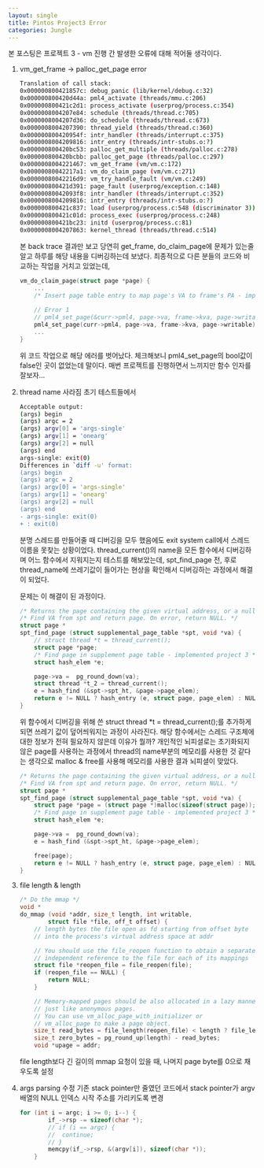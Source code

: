 ```yaml
---
layout: single
title: Pintos Project3 Error
categories: Jungle
---
```


본 포스팅은 프로젝트 3 - vm 진행 간 발생한 오류에 대해 적어둘 생각이다.

1. vm_get_frame -> palloc_get_page error
	```bash
	Translation of call stack:
	0x000000800421857c: debug_panic (lib/kernel/debug.c:32)
	0x000000800420d44a: pml4_activate (threads/mmu.c:206)
	0x000000800421c2d1: process_activate (userprog/process.c:354)
	0x0000008004207e84: schedule (threads/thread.c:705)
	0x0000008004207d36: do_schedule (threads/thread.c:673)
	0x0000008004207390: thread_yield (threads/thread.c:360)
	0x000000800420954f: intr_handler (threads/interrupt.c:375)
	0x0000008004209816: intr_entry (threads/intr-stubs.o:?)
	0x000000800420bc53: palloc_get_multiple (threads/palloc.c:278)
	0x000000800420bcbb: palloc_get_page (threads/palloc.c:297)
	0x0000008004221467: vm_get_frame (vm/vm.c:172)
	0x00000080042217a1: vm_do_claim_page (vm/vm.c:271)
	0x00000080042216d9: vm_try_handle_fault (vm/vm.c:249)
	0x000000800421d391: page_fault (userprog/exception.c:148)
	0x00000080042093f8: intr_handler (threads/interrupt.c:352)
	0x0000008004209816: intr_entry (threads/intr-stubs.o:?)
	0x000000800421c837: load (userprog/process.c:548 (discriminator 3))
	0x000000800421c01d: process_exec (userprog/process.c:248)
	0x000000800421bc23: initd (userprog/process.c:81)
	0x0000008004207863: kernel_thread (threads/thread.c:514)
	```

	본 back trace 결과만 보고 당연히 get_frame, do_claim_page에 문제가 있는줄알고 하루를 해당 내용을 디버깅하는데 보냈다.
	최종적으로 다른 분들의 코드와 비교하는 작업을 거치고 있었는데, 

	```c
	vm_do_claim_page(struct page *page) {
		...
		/* Insert page table entry to map page's VA to frame's PA - implemented project 3 */
		
		// Error 1
		// pml4_set_page(&curr->pml4, page->va, frame->kva, page->writable);
		pml4_set_page(curr->pml4, page->va, frame->kva, page->writable)
		...
	}
	```

	위 코드 작업으로 해당 에러를 벗어났다. 체크해보니 pml4_set_page의 bool값이 false인 곳이 없었는데 말이다. 매번 프로젝트를 진행하면서 느끼지만 함수 인자를 잘보자...

2. thread name 사라짐
	초기 테스트들에서 

	```bash
	Acceptable output:
	(args) begin
	(args) argc = 2
	(args) argv[0] = 'args-single'
	(args) argv[1] = 'onearg'
	(args) argv[2] = null
	(args) end
	args-single: exit(0)
	Differences in `diff -u' format:
	(args) begin
	(args) argc = 2
	(args) argv[0] = 'args-single'
	(args) argv[1] = 'onearg'
	(args) argv[2] = null
	(args) end
	- args-single: exit(0)
	+ : exit(0)
	```

	분명 스레드를 만들어줄 때 디버깅을 모두 했음에도 exit system call에서 스레드 이름을 못찾는 상황이었다.
	thread_current()의 name을 모든 함수에서 디버깅하며 어느 함수에서 지워지는지 테스트를 해보았는데, spt_find_page 전, 후로 thread_name에 쓰레기값이 들어가는 현상을 확인해서 디버깅하는 과정에서 해결이 되었다.

	문제는 이 해결이 된 과정이다.
	```c
	/* Returns the page containing the given virtual address, or a null pointer if no such page exists. */
	/* Find VA from spt and return page. On error, return NULL. */
	struct page *
	spt_find_page (struct supplemental_page_table *spt, void *va) {
		// struct thread *t = thread_current();
		struct page *page;
		/* Find page in supplement page table - implemented project 3 */
		struct hash_elem *e;

		page->va =  pg_round_down(va);
		struct thread *t_2 = thread_current();
		e = hash_find (&spt->spt_ht, &page->page_elem);
		return e != NULL ? hash_entry (e, struct page, page_elem) : NULL;
	}
	```

	위 함수에서 디버깅을 위해 쓴 struct thread *t = thread_current();를 추가하게 되면 쓰레기 값이 덮어씌워지는 과정이 사라진다. 해당 함수에서는 스레드 구조체에 대한 정보가 전혀 필요하지 않은데 이유가 뭘까?
	개인적인 뇌피셜로는 초기화되지 않은 page를 사용하는 과정에서 thread의 name부분의 메모리를 사용한 것 같다는 생각으로 malloc & free를 사용해 메모리를 사용한 결과 뇌피셜이 맞았다.

	```c
	/* Returns the page containing the given virtual address, or a null pointer if no such page exists. */
	/* Find VA from spt and return page. On error, return NULL. */
	struct page *
	spt_find_page (struct supplemental_page_table *spt, void *va) {
		struct page *page = (struct page *)malloc(sizeof(struct page));
		/* Find page in supplement page table - implemented project 3 */
		struct hash_elem *e;

		page->va =  pg_round_down(va);
		e = hash_find (&spt->spt_ht, &page->page_elem);

		free(page);
		return e != NULL ? hash_entry (e, struct page, page_elem) : NULL;
	}
	```

3. file length & length
	```c
	/* Do the mmap */
	void *
	do_mmap (void *addr, size_t length, int writable,
			struct file *file, off_t offset) {
		// length bytes the file open as fd starting from offset byte 
		// into the process's virtual address space at addr

		// You should use the file_reopen function to obtain a separate and 
		// independent reference to the file for each of its mappings
		struct file *reopen_file = file_reopen(file);
		if (reopen_file == NULL) {
			return NULL;
		}

		// Memory-mapped pages should be also allocated in a lazy manner 
		// just like anonymous pages. 
		// You can use vm_alloc_page_with_initializer or 
		// vm_alloc_page to make a page object.
		size_t read_bytes = file_length(reopen_file) < length ? file_length(reopen_file) : length;
		size_t zero_bytes = pg_round_up(length) - read_bytes;
		void *upage = addr;
	```

	file length보다 긴 길이의 mmap 요청이 있을 때, 나머지 page byte를 0으로 채우도록 설정

4. args parsing 수정
	기존 stack pointer만 줄였던 코드에서 stack pointer가 argv 배열의 NULL 인덱스 시작 주소를 가리키도록 변경

	```c
	for (int i = argc; i >= 0; i--) {
			if_->rsp -= sizeof(char *);
			// if (i == argc) {
			// 	continue;
			// }
			memcpy(if_->rsp, &(argv[i]), sizeof(char *));
		}
	```